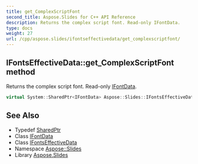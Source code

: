 ```yaml
---
title: get_ComplexScriptFont
second_title: Aspose.Slides for C++ API Reference
description: Returns the complex script font. Read-only IFontData.
type: docs
weight: 27
url: /cpp/aspose.slides/ifontseffectivedata/get_complexscriptfont/
---
```

## IFontsEffectiveData::get_ComplexScriptFont method


Returns the complex script font. Read-only [IFontData](../../ifontdata/).

```cpp
virtual System::SharedPtr<IFontData> Aspose::Slides::IFontsEffectiveData::get_ComplexScriptFont()=0
```

## See Also

* Typedef [SharedPtr](../../../system/sharedptr/)
* Class [IFontData](../../ifontdata/)
* Class [IFontsEffectiveData](../)
* Namespace [Aspose::Slides](../../)
* Library [Aspose.Slides](../../../)
